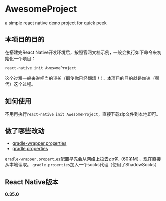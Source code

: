 # AwesomeProject

a simple react native demo project for quick peek

## 本项目的目的

在搭建完React Native开发环境后，按照官网文档示例，一般会执行如下命令来初始化一个项目：

```bash
react-native init AwesomeProject
```

这个过程一般来说相当的漫长（即使你已经翻墙！），本项目的目的就是加速（替代）这个过程。

## 如何使用

不用再执行`react-native init AwesomeProject`，直接下载zip文件到本地即可。

## 做了哪些改动

- [gradle-wrapper.properties](https://github.com/simongfxu/AwesomeProject/blob/master/android/gradle/wrapper/gradle-wrapper.properties)
- [gradle.properties](https://github.com/simongfxu/AwesomeProject/blob/master/android/gradle.properties)

`gradle-wrapper.properties`配置早先会从网络上拉去zip包（60多M），现在直接从本地读取。
`gradle.properties`加入一个socks代理（使用了ShadowSocks）

## React Native版本

**0.35.0**
